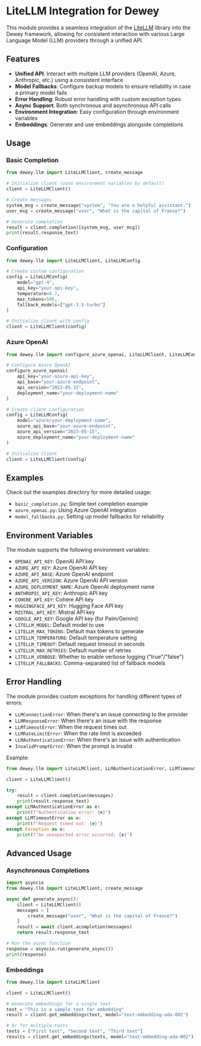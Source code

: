 # LiteLLM Integration for Dewey

This module provides a seamless integration of the [LiteLLM](https://docs.litellm.ai/docs/) library into the Dewey framework, allowing for consistent interaction with various Large Language Model (LLM) providers through a unified API.

## Features

- **Unified API**: Interact with multiple LLM providers (OpenAI, Azure, Anthropic, etc.) using a consistent interface
- **Model Fallbacks**: Configure backup models to ensure reliability in case a primary model fails
- **Error Handling**: Robust error handling with custom exception types
- **Async Support**: Both synchronous and asynchronous API calls
- **Environment Integration**: Easy configuration through environment variables
- **Embeddings**: Generate and use embeddings alongside completions

## Usage

### Basic Completion

```python
from dewey.llm import LiteLLMClient, create_message

# Initialize client (uses environment variables by default)
client = LiteLLMClient()

# Create messages
system_msg = create_message("system", "You are a helpful assistant.")
user_msg = create_message("user", "What is the capital of France?")

# Generate completion
result = client.completion([system_msg, user_msg])
print(result.response_text)
```

### Configuration

```python
from dewey.llm import LiteLLMClient, LiteLLMConfig

# Create custom configuration
config = LiteLLMConfig(
    model="gpt-4",
    api_key="your-api-key",
    temperature=0.7,
    max_tokens=500,
    fallback_models=["gpt-3.5-turbo"]
)

# Initialize client with config
client = LiteLLMClient(config)
```

### Azure OpenAI

```python
from dewey.llm import configure_azure_openai, LiteLLMClient, LiteLLMConfig

# Configure Azure OpenAI
configure_azure_openai(
    api_key="your-azure-api-key",
    api_base="your-azure-endpoint",
    api_version="2023-05-15",
    deployment_name="your-deployment-name"
)

# Create client configuration
config = LiteLLMConfig(
    model="azure/your-deployment-name",
    azure_api_base="your-azure-endpoint",
    azure_api_version="2023-05-15",
    azure_deployment_name="your-deployment-name"
)

# Initialize client
client = LiteLLMClient(config)
```

## Examples

Check out the examples directory for more detailed usage:

- `basic_completion.py`: Simple text completion example
- `azure_openai.py`: Using Azure OpenAI integration
- `model_fallbacks.py`: Setting up model fallbacks for reliability

## Environment Variables

The module supports the following environment variables:

- `OPENAI_API_KEY`: OpenAI API key
- `AZURE_API_KEY`: Azure OpenAI API key
- `AZURE_API_BASE`: Azure OpenAI endpoint
- `AZURE_API_VERSION`: Azure OpenAI API version
- `AZURE_DEPLOYMENT_NAME`: Azure OpenAI deployment name
- `ANTHROPIC_API_KEY`: Anthropic API key
- `COHERE_API_KEY`: Cohere API key
- `HUGGINGFACE_API_KEY`: Hugging Face API key
- `MISTRAL_API_KEY`: Mistral API key
- `GOOGLE_API_KEY`: Google API key (for Palm/Gemini)
- `LITELLM_MODEL`: Default model to use
- `LITELLM_MAX_TOKENS`: Default max tokens to generate
- `LITELLM_TEMPERATURE`: Default temperature setting
- `LITELLM_TIMEOUT`: Default request timeout in seconds
- `LITELLM_MAX_RETRIES`: Default number of retries
- `LITELLM_VERBOSE`: Whether to enable verbose logging ("true"/"false")
- `LITELLM_FALLBACKS`: Comma-separated list of fallback models

## Error Handling

The module provides custom exceptions for handling different types of errors:

- `LLMConnectionError`: When there's an issue connecting to the provider
- `LLMResponseError`: When there's an issue with the response
- `LLMTimeoutError`: When the request times out
- `LLMRateLimitError`: When the rate limit is exceeded
- `LLMAuthenticationError`: When there's an issue with authentication
- `InvalidPromptError`: When the prompt is invalid

Example:

```python
from dewey.llm import LiteLLMClient, LLMAuthenticationError, LLMTimeoutError

client = LiteLLMClient()

try:
    result = client.completion(messages)
    print(result.response_text)
except LLMAuthenticationError as e:
    print(f"Authentication error: {e}")
except LLMTimeoutError as e:
    print(f"Request timed out: {e}")
except Exception as e:
    print(f"An unexpected error occurred: {e}")
```

## Advanced Usage

### Asynchronous Completions

```python
import asyncio
from dewey.llm import LiteLLMClient, create_message

async def generate_async():
    client = LiteLLMClient()
    messages = [
        create_message("user", "What is the capital of France?")
    ]
    result = await client.acompletion(messages)
    return result.response_text

# Run the async function
response = asyncio.run(generate_async())
print(response)
```

### Embeddings

```python
from dewey.llm import LiteLLMClient

client = LiteLLMClient()

# Generate embeddings for a single text
text = "This is a sample text for embedding"
result = client.get_embeddings(text, model="text-embedding-ada-002")

# Or for multiple texts
texts = ["First text", "Second text", "Third text"]
results = client.get_embeddings(texts, model="text-embedding-ada-002")
```
